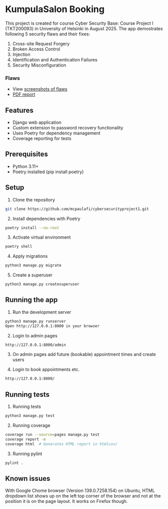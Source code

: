 # KumpulaSalon Booking

This project is created for course Cyber Security Base: Course Project I (TKT200093) in University of Helsinki in August 2025.
The app demostrates following 5 security flaws and their fixes:
1. Cross-site Request Forgery
2. Broken Access Control
3. Injection
4. Identification and Authentication Failures
5. Security Misconfiguration

### Flaws

- View [screenshots of flaws](https://github.com/mcpaulafi/cybersecurityproject1/tree/main/screenshots)
- [PDF report](https://github.com/mcpaulafi/cybersecurityproject1/blob/main/screenshots/flaw_documentation.pdf)

## Features

- Django web application
- Custom extension to password recovery functionality
- Uses Poetry for dependency management
- Coverage reporting for tests

## Prerequisites

- Python 3.11+
- Poetry installed (pip install poetry)

## Setup

1. Clone the repository
```bash
git clone https://github.com/mcpaulafi/cybersecurityproject1.git
```

2. Install dependencies with Poetry
```bash
poetry install --no-root
```

3. Activate virtual environment
```bash
poetry shell
```

4. Apply migrations
```bash
python3 manage.py migrate
```

5. Create a superuser
```bash
python3 manage.py createsuperuser
```

## Running the app

1. Run the development server
```bash
python3 manage.py runserver
Open http://127.0.0.1:8000 in your browser
```

2. Login to admin pages
```bash
http://127.0.0.1:8000/admin
```

3. On admin pages add future (bookable) appointment times and create users

4. Login to book appointments etc.
```bash
http://127.0.0.1:8000/
```


## Running tests

1. Running tests
```bash
python3 manage.py test
```

2. Running coverage
```bash
coverage run --source=pages manage.py test
coverage report -m
coverage html  # Generates HTML report in htmlcov/
```

3. Running pylint
```bash
pylint .
```

## Known issues

With Google Chome browser (Version 139.0.7258.154) on Ubuntu, HTML dropdown list shows up on the left top corner of the browser and not at the position it is on the page layout. It works on Firefox though.
